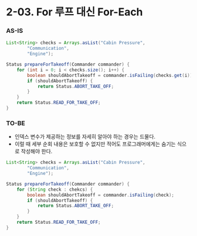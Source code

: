 # 2-03. For 루프 대신 For-Each

### AS-IS

```java
List<String> checks = Arrays.asList("Cabin Pressure",
        "Communication",
        "Engine");

Status prepareForTakeoff(Commander commander) {
    for (int i = 0; i < checks.size(); i++) {
        boolean shouldAbortTakeoff = commander.isFailing(checks.get(i));
        if (shouldAbortTakeoff) {
            return Status.ABORT_TAKE_OFF;
        }
    }
    return Status.READ_FOR_TAKE_OFF;
}
```

### TO-BE

- 인덱스 변수가 제공하는 정보를 자세히 알아야 하는 경우는 드물다.
- 이럴 때 세부 순회 내용은 보호할 수 없지만 적어도 프로그래머에게는 숨기는 식으로 작성해야 한다.

```java
List<String> checks = Arrays.asList("Cabin Pressure",
        "Communication",
        "Engine");

Status prepareForTakeoff(Commander commander) {
    for (String check : chekcs) {
        boolean shouldAbortTakeoff = commander.isFailing(check);
        if (shouldAbortTakeoff) {
            return Status.ABORT_TAKE_OFF;
        }
    }
    return Status.READ_FOR_TAKE_OFF;
}
```
